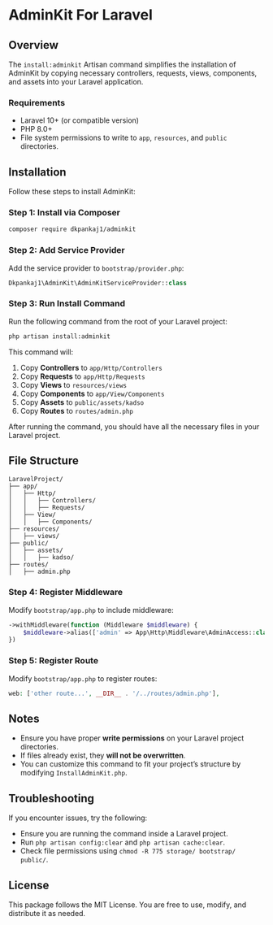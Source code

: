 # AdminKit For Laravel

## Overview

The `install:adminkit` Artisan command simplifies the installation of AdminKit by copying necessary controllers, requests, views, components, and assets into your Laravel application.

### **Requirements**

- Laravel 10+ (or compatible version)
- PHP 8.0+
- File system permissions to write to `app`, `resources`, and `public` directories.

## Installation

Follow these steps to install AdminKit:

### Step 1: Install via Composer

```sh
composer require dkpankaj1/adminkit
```

### Step 2: Add Service Provider

Add the service provider to `bootstrap/provider.php`:

```php
Dkpankaj1\AdminKit\AdminKitServiceProvider::class
```

### Step 3: Run Install Command

Run the following command from the root of your Laravel project:

```sh
php artisan install:adminkit
```

This command will:

1. Copy **Controllers** to `app/Http/Controllers`
2. Copy **Requests** to `app/Http/Requests`
3. Copy **Views** to `resources/views`
4. Copy **Components** to `app/View/Components`
5. Copy **Assets** to `public/assets/kadso`
6. Copy **Routes** to `routes/admin.php`

After running the command, you should have all the necessary files in your Laravel project.

## File Structure

```
LaravelProject/
├── app/
│   ├── Http/
│   │   ├── Controllers/
│   │   ├── Requests/
│   ├── View/
│   │   ├── Components/
├── resources/
│   ├── views/
├── public/
│   ├── assets/
│   │   ├── kadso/
├── routes/
│   ├── admin.php
```

### Step 4: Register Middleware

Modify `bootstrap/app.php` to include middleware:

```php
->withMiddleware(function (Middleware $middleware) {
    $middleware->alias(['admin' => App\Http\Middleware\AdminAccess::class]);
})
```

### Step 5: Register Route

Modify `bootstrap/app.php` to register routes:

```php
web: ['other route...', __DIR__ . '/../routes/admin.php'],
```

## Notes

- Ensure you have proper **write permissions** on your Laravel project directories.
- If files already exist, they **will not be overwritten**.
- You can customize this command to fit your project’s structure by modifying `InstallAdminKit.php`.

## Troubleshooting

If you encounter issues, try the following:

- Ensure you are running the command inside a Laravel project.
- Run `php artisan config:clear` and `php artisan cache:clear`.
- Check file permissions using `chmod -R 775 storage/ bootstrap/ public/`.

## License

This package follows the MIT License. You are free to use, modify, and distribute it as needed.

